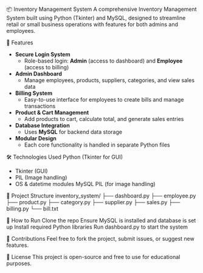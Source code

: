 📦 Inventory Management System
A comprehensive Inventory Management System built using Python (Tkinter) and MySQL, designed to streamline retail or small business operations with features for both admins and employees.

🔑 Features

- **Secure Login System**
  - Role-based login: **Admin** (access to dashboard) and **Employee** (access to billing)
- **Admin Dashboard**
  - Manage employees, products, suppliers, categories, and view sales data
- **Billing System**
  - Easy-to-use interface for employees to create bills and manage transactions
- **Product & Cart Management**
  - Add products to cart, calculate total, and generate sales entries
- **Database Integration**
  - Uses **MySQL** for backend data storage
- **Modular Design**
  - Each core functionality is handled in separate Python files

🛠️ Technologies Used
Python (Tkinter for GUI)
  - Tkinter (GUI)
  - PIL (Image handling)
  - OS & datetime modules
MySQL
PIL (for image handling)



📁 Project Structure
inventory_system/
├── dashboard.py
├── employee.py
├── product.py
├── category.py
├── supplier.py
├── sales.py
├── billing.py
└── bill.txt


🚀 How to Run
Clone the repo
Ensure MySQL is installed and database is set up
Install required Python libraries
Run dashboard.py to start the system



🙌 Contributions
Feel free to fork the project, submit issues, or suggest new features.

📄 License
This project is open-source and free to use for educational purposes.
